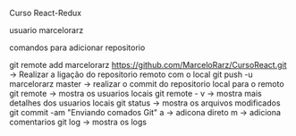 Curso React-Redux

usuario marcelorarz

comandos para adicionar repositorio

git remote add marcelorarz https://github.com/MarceloRarz/CursoReact.git -> Realizar a ligação do repositorio remoto com o local
git push -u marcelorarz master -> realizar o commit do repositorio local para o remoto
git remote -> mostra os usuarios locais
git remote - v -> mostra mais detalhes dos usuarios locais
git status -> mostra os arquivos modificados
git commit -am "Enviando comados Git"   a -> adicona direto m -> adiciona comentarios
git log -> mostra os logs